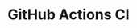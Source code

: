 # GitHub Actions CI






























































































































































































































































































































































































































































































































































































































































































































































































































































































































































































































































































































































































































































































































































































































































































































